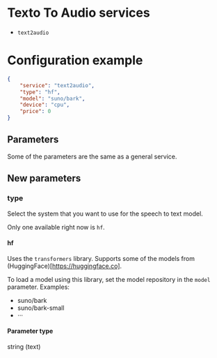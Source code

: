 # Texto To Audio services
- `text2audio`

# Configuration example
```json
{
    "service": "text2audio",
    "type": "hf",
    "model": "suno/bark",
    "device": "cpu",
    "price": 0
}
```

## Parameters
Some of the parameters are the same as a general service.

## New parameters
### type
Select the system that you want to use for the speech to text model.

Only one available right now is `hf`.

#### hf
Uses the `transformers` library. Supports some of the models from (HuggingFace)[https://huggingface.co].

To load a model using this library, set the model repository in the `model` parameter. Examples:
- suno/bark
- suno/bark-small
- ···

#### Parameter type
string (text)